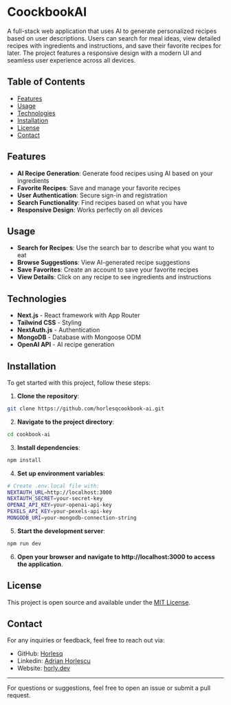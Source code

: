 # CoockbookAI

A full-stack web application that uses AI to generate personalized recipes based on user descriptions. Users can search for meal ideas, view detailed recipes with ingredients and instructions, and save their favorite recipes for later. The project features a responsive design with a modern UI and seamless user experience across all devices.

## Table of Contents

- [Features](#features)
- [Usage](#usage)
- [Technologies](#technologies)
- [Installation](#installation)
- [License](#license)
- [Contact](#contact)

## Features

- **AI Recipe Generation**: Generate food recipes using AI based on your ingredients
- **Favorite Recipes**: Save and manage your favorite recipes
- **User Authentication**: Secure sign-in and registration
- **Search Functionality**: Find recipes based on what you have
- **Responsive Design**: Works perfectly on all devices

## Usage

- **Search for Recipes**: Use the search bar to describe what you want to eat
- **Browse Suggestions**: View AI-generated recipe suggestions
- **Save Favorites**: Create an account to save your favorite recipes
- **View Details**: Click on any recipe to see ingredients and instructions

## Technologies

- **Next.js** - React framework with App Router
- **Tailwind CSS** - Styling
- **NextAuth.js** - Authentication
- **MongoDB** - Database with Mongoose ODM
- **OpenAI API** - AI recipe generation

## Installation

To get started with this project, follow these steps:

1. **Clone the repository**:

```bash
git clone https://github.com/horlesqcookbook-ai.git
```

2. **Navigate to the project directory**:

```bash
cd cookbook-ai
```

3. **Install dependencies**:

```bash
npm install
```

4. **Set up environment variables**:
   
```bash
# Create .env.local file with:
NEXTAUTH_URL=http://localhost:3000
NEXTAUTH_SECRET=your-secret-key
OPENAI_API_KEY=your-openai-api-key
PEXELS_API_KEY=your-pexels-api-key
MONGODB_URI=your-mongodb-connection-string
```
   
5. **Start the development server**:

```bash
npm run dev
```

6. **Open your browser and navigate to http://localhost:3000 to access the application**.

## License

This project is open source and available under the [MIT License](LICENSE).

## Contact

For any inquiries or feedback, feel free to reach out via:

-   GitHub: [Horlesq](https://github.com/horlesq)
-   Linkedin: [Adrian Horlescu](https://www.linkedin.com/in/adrian-horlescu/)
-   Website: [horly.dev](https://horly.dev)

---

For questions or suggestions, feel free to open an issue or submit a pull request.
